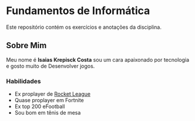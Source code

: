 # Fundamentos de Informática 
Este repositório contém os exercícios e anotações da disciplina.

## Sobre Mim 
Meu nome é **Isaias Krepisck Costa** sou um cara apaixonado por tecnologia e gosto muito de Desenvolver jogos.

### Habilidades
- Ex proplayer de [Rocket League](https://pt.wikipedia.org/wiki/Rocket_League)  
- Quase proplayer em Fortnite  
- Ex top 200 eFootball  
- Sou bom em tênis de mesa

